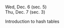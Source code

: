 
<div class="lecture1">

<!--
<div class="lecture1">
<div class="lecture2">
<div class="recitation">
<div class="important">
-->
<div class="column_date">

 <br> 
Wed, Dec. 6 (sec. 5) <br>
Thu, Dec. 7 (sec. 3)  



</div>

<div class="column_materials">
<p markdown="block">

Introduction to hash tables<br><br> 





<br><br>


</p>
</div>

<div class="column_assign">
<p markdown="block">

</p>
</div>
    
</div>
